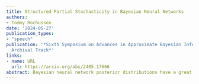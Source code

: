 ```yaml
---
title: Structured Partial Stochasticity in Bayesian Neural Networks
authors:
- Tommy Rochussen
date: '2024-05-27'
publication_types:
- "speech"
publication: '*Sixth Symposium on Advances in Approximate Bayesian Inference - Non
  Archival Track*'
links:
- name: URL
  url: https://arxiv.org/abs/2405.17666
abstract: Bayesian neural network posterior distributions have a great number of modes that correspond to the same network function. The abundance of such modes can make it difficult for approximate inference methods to do their job. Recent work has demonstrated the benefits of partial stochasticity for approximate inference in Bayesian neural networks; inference can be less costly and performance can sometimes be improved. I propose a structured way to select the deterministic subset of weights that removes neuron permutation symmetries, and therefore the corresponding redundant posterior modes. With a drastically simplified posterior distribution, the performance of existing approximate inference schemes is found to be greatly improved.
---
```

